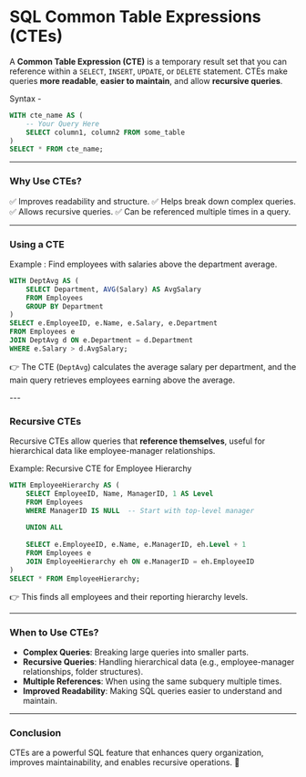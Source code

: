 # SQL Common Table Expressions (CTEs)

A **Common Table Expression (CTE)** is a temporary result set that you can reference within a `SELECT`, `INSERT`, `UPDATE`, or `DELETE` statement. CTEs make queries **more readable**, **easier to maintain**, and allow **recursive queries**.

Syntax -
```sql
WITH cte_name AS (
    -- Your Query Here
    SELECT column1, column2 FROM some_table
)
SELECT * FROM cte_name;
```

---

### Why Use CTEs?
✅ Improves readability and structure.
✅ Helps break down complex queries.
✅ Allows recursive queries.
✅ Can be referenced multiple times in a query.

---

### Using a CTE
Example : Find employees with salaries above the department average.

```sql
WITH DeptAvg AS (
    SELECT Department, AVG(Salary) AS AvgSalary
    FROM Employees
    GROUP BY Department
)
SELECT e.EmployeeID, e.Name, e.Salary, e.Department
FROM Employees e
JOIN DeptAvg d ON e.Department = d.Department
WHERE e.Salary > d.AvgSalary;
```

👉 The CTE (`DeptAvg`) calculates the average salary per department, and the main query retrieves employees earning above the average.

---<br>

### Recursive CTEs
Recursive CTEs allow queries that **reference themselves**, useful for hierarchical data like employee-manager relationships.

Example: Recursive CTE for Employee Hierarchy
```sql
WITH EmployeeHierarchy AS (
    SELECT EmployeeID, Name, ManagerID, 1 AS Level
    FROM Employees
    WHERE ManagerID IS NULL  -- Start with top-level manager
    
    UNION ALL
    
    SELECT e.EmployeeID, e.Name, e.ManagerID, eh.Level + 1
    FROM Employees e
    JOIN EmployeeHierarchy eh ON e.ManagerID = eh.EmployeeID
)
SELECT * FROM EmployeeHierarchy;
```

👉 This finds all employees and their reporting hierarchy levels.

---

### When to Use CTEs?
- **Complex Queries**: Breaking large queries into smaller parts.
- **Recursive Queries**: Handling hierarchical data (e.g., employee-manager relationships, folder structures).
- **Multiple References**: When using the same subquery multiple times.
- **Improved Readability**: Making SQL queries easier to understand and maintain.

---

### Conclusion
CTEs are a powerful SQL feature that enhances query organization, improves maintainability, and enables recursive operations. 🚀
